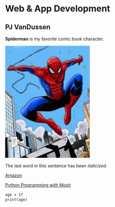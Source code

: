 # Web & App Development
## PJ VanDussen


**Spiderman** is my favorite comic book character.

![Image of Spiderman in the city](spiderman.png)

The last word in this sentence has been *italicized*.

[Amazon](https://www.amazon.com)

[Python Programming with Mosh](https://youtu.be/kqtD5dpn9C8?feature=shared)

```
age = 17
print(age)
```
